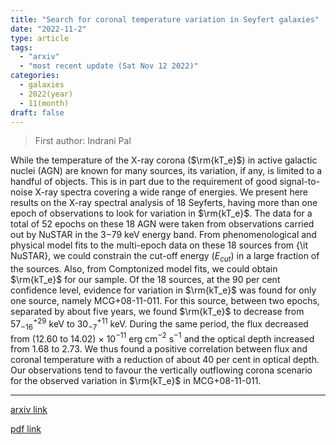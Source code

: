 ```yaml
---
title: "Search for coronal temperature variation in Seyfert galaxies"
date: "2022-11-2"
type: article
tags:
  - "arxiv"
  - "most recent update (Sat Nov 12 2022)"
categories:
  - galaxies
  - 2022(year)
  - 11(month)
draft: false
---
```


> First author: Indrani Pal

 While the temperature of the X-ray corona ($\rm{kT_e}$) in active galactic
nuclei (AGN) are known for many sources, its variation, if any, is limited to a
handful of objects. This is in part due to the requirement of good
signal-to-noise X-ray spectra covering a wide range of energies. We present
here results on the X-ray spectral analysis of 18 Seyferts, having more than
one epoch of observations to look for variation in $\rm{kT_e}$. The data for a
total of 52 epochs on these 18 AGN were taken from observations carried out by
NuSTAR in the 3$-$79 keV energy band. From phenomenological and physical model
fits to the multi-epoch data on these 18 sources from {\it NuSTAR}, we could
constrain the cut-off energy ($E_{cut}$) in a large fraction of the sources.
Also, from Comptonized model fits, we could obtain $\rm{kT_e}$ for our sample.
Of the 18 sources, at the 90 per cent confidence level, evidence for variation
in $\rm{kT_e}$ was found for only one source, namely MCG+08-11-011. For this
source, between two epochs, separated by about five years, we found $\rm{kT_e}$
to decrease from 57$^{+29}_{-16}$ keV to 30$^{+11}_{-7}$ keV. During the same
period, the flux decreased from (12.60 to 14.02) $\times$ 10$^{-11}$ erg
cm$^{-2}$ s$^{-1}$ and the optical depth increased from 1.68 to 2.73. We thus
found a positive correlation between flux and coronal temperature with a
reduction of about 40 per cent in optical depth. Our observations tend to
favour the vertically outflowing corona scenario for the observed variation in
$\rm{kT_e}$ in MCG+08-11-011.

---
[arxiv link](http://arxiv.org/abs/2211.00978v1)

[pdf link](http://arxiv.org/pdf/2211.00978v1)